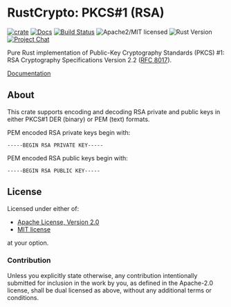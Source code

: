 # RustCrypto: PKCS#1 (RSA)

[![crate][crate-image]][crate-link]
[![Docs][docs-image]][docs-link]
[![Build Status][build-image]][build-link]
![Apache2/MIT licensed][license-image]
![Rust Version][rustc-image]
[![Project Chat][chat-image]][chat-link]

Pure Rust implementation of Public-Key Cryptography Standards (PKCS) #1:
RSA Cryptography Specifications Version 2.2 ([RFC 8017]).

[Documentation][docs-link]

## About

This crate supports encoding and decoding RSA private and public keys
in either PKCS#1 DER (binary) or PEM (text) formats.

PEM encoded RSA private keys begin with:

```
-----BEGIN RSA PRIVATE KEY-----
```

PEM encoded RSA public keys begin with:

```
-----BEGIN RSA PUBLIC KEY-----
```

## License

Licensed under either of:

 * [Apache License, Version 2.0](http://www.apache.org/licenses/LICENSE-2.0)
 * [MIT license](http://opensource.org/licenses/MIT)

at your option.

### Contribution

Unless you explicitly state otherwise, any contribution intentionally submitted
for inclusion in the work by you, as defined in the Apache-2.0 license, shall be
dual licensed as above, without any additional terms or conditions.

[//]: # (badges)

[crate-image]: https://img.shields.io/crates/v/pkcs1.svg
[crate-link]: https://crates.io/crates/pkcs1
[docs-image]: https://docs.rs/pkcs1/badge.svg
[docs-link]: https://docs.rs/pkcs1/
[license-image]: https://img.shields.io/badge/license-Apache2.0/MIT-blue.svg
[rustc-image]: https://img.shields.io/badge/rustc-1.51+-blue.svg
[chat-image]: https://img.shields.io/badge/zulip-join_chat-blue.svg
[chat-link]: https://rustcrypto.zulipchat.com/#narrow/stream/300570-formats
[build-image]: https://github.com/RustCrypto/formats/workflows/pkcs1/badge.svg?branch=master&event=push
[build-link]: https://github.com/RustCrypto/formats/actions

[//]: # (links)

[RFC 8017]: https://datatracker.ietf.org/doc/html/rfc8017
